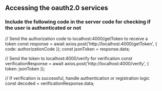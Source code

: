 ## Accessing the oauth2.0 services
### Include the following code in the server code for checking if the user is authenticated or not
// Send the authorization code to localhost:4000/getToken to receive a token
const response = await axios.post('http://localhost:4000/getToken', { code: authorizationCode });
const jsonToken = response.data;

// Send the token to localhost:4000/verify for verification
const verificationResponse = await axios.post('http://localhost:4000/verify', { token: jsonToken });

// If verification is successful, handle authentication or registration logic
const decoded = verificationResponse.data;
